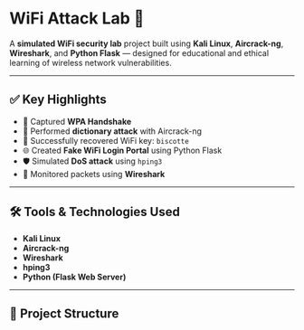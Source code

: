 # WiFi Attack Lab 🔐

A **simulated WiFi security lab** project built using **Kali Linux**, **Aircrack-ng**, **Wireshark**, and **Python Flask** — designed for educational and ethical learning of wireless network vulnerabilities.

---

## ✅ Key Highlights

- 📶 Captured **WPA Handshake**
- 📂 Performed **dictionary attack** with Aircrack-ng
- 🔑 Successfully recovered WiFi key: `biscotte`
- 🌐 Created **Fake WiFi Login Portal** using Python Flask
- 🛡️ Simulated **DoS attack** using `hping3`
- 🧠 Monitored packets using **Wireshark**

---

## 🛠️ Tools & Technologies Used

- **Kali Linux**
- **Aircrack-ng**
- **Wireshark**
- **hping3**
- **Python (Flask Web Server)**

---

## 📁 Project Structure

